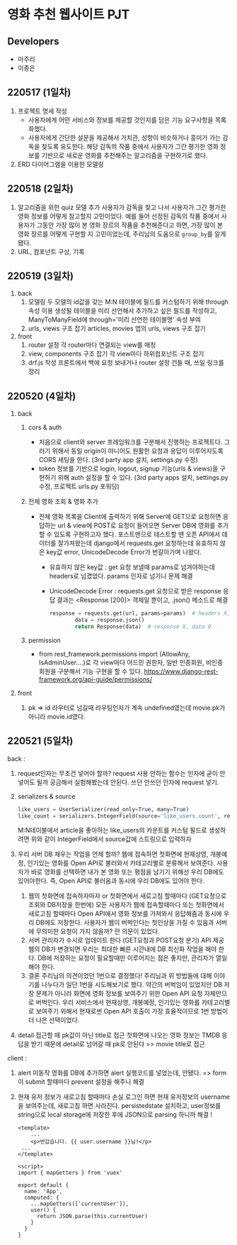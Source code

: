 # 영화 추천 웹사이트 PJT



## Developers

- 마주리
- 이종은



## 220517 (1일차)

1. 프로젝트 명세 작성
   - 사용자에게 어떤 서비스와 정보를 제공할 것인지를 담은 기능 요구사항을 목록화했다.
   - 사용자에게 간단한 설문을 제공해서 가치관, 성향이 비슷하거나 흥미가 가는 감독을 찾도록 유도한다. 해당 감독의 작품 중에서 사용자가 그간 평가한 영화 정보를 기반으로 새로운 영화를 추천해주는 알고리즘을 구현하기로 했다.
2. ERD 다이어그램을 이용한 모델링



## 220518 (2일차)

1. 알고리즘을 위한 quiz 모델 추가
   사용자가 감독을 찾고 나서 사용자가 그간 평가한 영화 정보를 어떻게 참고할지 고민이었다. 예를 들어 선정된 감독의 작품 중에서 사용자가 그동안 가장 많이 본 영화 장르의 작품을 추천해준다고 하면, 가장 많이 본 영화 장르를 어떻게 구현할 지 고민이었는데, 주리님의 도움으로 `group_by`를 알게 됐다.
2. URL, 컴포넌트 구상, 기록



## 220519 (3일차)

1. back
   1. 모델링
      두 모델의 id값을 갖는 M:N 테이블에 필드를 커스텀하기 위해 through 속성 이용 
      생성될 테이블을 미리 선언해서 추가하고 싶은 필드를 작성하고, ManyToManyField에 through='미리 선언한 테이블명' 속성 부여
   2. urls, views 구조 잡기
      articles, movies 앱의 urls, views 구조 잡기
2. front
   1. router 설정
      각 router마다 연결되는 view를 매칭
   2. view, components 구조 잡기
      각 view마다 하위컴포넌트 구조 잡기
   3. drf.js 작성
      프론트에서 백에 요청 보내거나 router 설정 건들 때, 쓰일 링크를 정리



## 220520 (4일차)

1. back

   1. cors & auth

      - 처음으로 client와 server 프레임워크를 구분해서 진행하는 프로젝트다. 그러기 위해서 동일 origin이 아니어도 원활한 요청과 응답이 이루어지도록 CORS 세팅을 한다. (3rd party app 설치, settings.py 수정)
      - token 정보를 기반으로 login, logout, signup 기능(urls & views)을 구현하기 위해 auth 설정을 할 수 있다. (3rd party apps 설치, settings.py 수정, 프로젝트 urls.py 포워딩)

   2. 전체 영화 조회 & 영화 추가

      - 전체 영화 목록을 Client에 출력하기 위해 Server에 GET으로 요청하면 응답하는 url & view에 POST로 요청이 들어오면 Server DB에 영화를 추가할 수 있도록 구현하고자 했다. 포스트맨으로 테스트할 땐 오픈 API에서 데이터를 잘가져왔는데 django에서 requests.get 요청하는데 유효하지 않은 key값 error, UnicodeDecode Error가 번갈아가며 나왔다.

          - 유효하지 않은 key값 : get 요청 보낼때 params로 넘겨야하는데 headers로 넘겼었다. params 인자로 넘기니 문제 해결

          - UnicodeDecode Error : requests.get 요청으로 받은 response 응답 결과는 <Response [200]> 객체일 뿐이고, .json() 메소드로 해결

            ```python
            response = requests.get(url, params=params)  # headers X, params O
                    data = response.json()
                    return Response(data)  # response X, data O
            ```

            

   3. permission

      - from rest_framework.permissions import (AllowAny, IsAdminUser....)로 각 view마다 어드민 권한자, 일반 인증회원, 비인증 회원을 구분해서 기능 구현을 할 수 있다.
        https://www.django-rest-framework.org/api-guide/permissions/

2. front

   1. pk => id
      라우터로 넘길때 라우팅인자가 계속 undefined였는데 movie.pk가 아니라 movie.id였다.



## 220521 (5일차)

back : 

1. request인자는 무조건 넣어야 할까?
   request 사용 안하는 함수는 인자에 굳이 안넣어도 될까 궁금해서 실험해봤는데 안된다. 쓰던 안쓰던 인자에 request 넣기.

2. serializers & source

   ```python
   like_users = UserSerializer(read_only=True, many=True)
   like_count = serializers.IntegerField(source='like_users.count', read_only=True)
   ```

   M:N테이블에서 article을 좋아하는 like_users의 카운트를 커스텀 필드로 생성하려면 위와 같이 IntegerField에서 source값에 스트링으로 입력하자

3. 우리 서버 DB 채우는 작업을 언제 할까?
   웹에 접속하면 첫화면에 현재상영, 개봉예정, 인기있는 영화를 Open API로 불러와서 카테고리별로 분류해서 보여준다. 사용자가 바로 영화를 선택하면 내가 본 영화 또는 평점을 남기기 위해선 우리 DB에도 있어야한다. 즉, Open API로 불러옴과 동시에 우리 DB에도 있어야 한다.

   1. 웹의 첫화면에 접속하자마자 or 첫화면에서 새로고침 할때마다 (GET요청으로 조회와 DB저장을 한번에)
      모든 사용자가 웹에 접속할때마다 또는 첫화면에서 새로고침 할때마다 Open API에서 영화 정보를 가져와서 응답해줌과 동시에 우리 DB에도 저장한다. 사용자가 웹이 버벅인다는 첫인상을 가질 수 있음과 서버에 무의미한 요청이 가지 않을까? 란 의문이 있었다.
   2. 서버 관리자가 수시로 업데이트 한다 (GET요청과 POST요청 분기)
      API 제공 웹의 DB가 변경되면 우리는 최대한 빠른 시간내에 DB 최신화 작업을 해야 한다. DB에 저장하는 요청이 필요할때만 이루어지는 점은 좋지만, 관리자가 열일해야 한다.
   3. 결론
      주리님의 의견이었던 1번으로 결정했다! 주리님과 위 방법들에 대해 이야기를 나누다가 일단 1번을 시도해보기로 했다. 약간의 버벅임이 있었지만 DB 저장 문제가 아니라 화면에 영화 정보를 보여주기 위한 Open API 요청 자체만으로 버벅인다. 우리 서비스에서 현재상영, 개봉예정, 인기있는 영화를 카테고리별로 보여주기 위해서 현재로썬 Open API 호출이 가장 효율적이므로 1번 방법이 더 나은 선택이었다.
   
4. detail 접근할 때 pk값이 아닌 title로 접근
   첫화면에 나오는 영화 정보는 TMDB 응답을 받기 때문에 detail로 넘어갈 때 pk로 안된다 => movie title로 접근



client :

1. alert 미동작
   영화를 DB에 추가하면 alert 실행코드를 넣었는데, 안됐다. => form이 submit 할때마다 prevent 설정을 해주니 해결

2. 현재 유저 정보가 새로고침 할때마다 손실
   로그인 하면 현재 유저정보의 username을 보여주는데, 새로고침 하면 사라진다. persistedstate 설치하고, user정보를 string으로 local storage에 저장한 후에 JSON으로 parsing 하니까 해결 !

   ```vue
   <template>
       ...
       <p>반갑습니다. {{ user.username }}님!</p>
   	...
   </template>
   
   <script>
   import { mapGetters } from 'vuex'
   
   export default {
     name: 'App',
     computed: {
       ...mapGetters(['currentUser']),
       user() {
         return JSON.parse(this.currentUser)
       }
     }
   }
   ```

   

